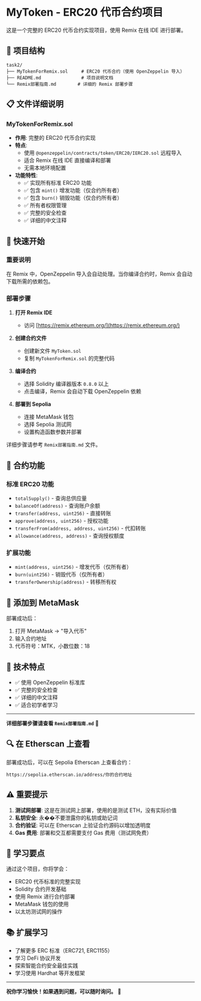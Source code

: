 # MyToken - ERC20 代币合约项目

这是一个完整的 ERC20 代币合约实现项目，使用 Remix 在线 IDE 进行部署。

## 📁 项目结构

```
task2/
├── MyTokenForRemix.sol     # ERC20 代币合约（使用 OpenZeppelin 导入）
├── README.md               # 项目说明文档
└── Remix部署指南.md        # 详细的 Remix 部署步骤
```

## 📋 文件详细说明

### MyTokenForRemix.sol
- **作用**: 完整的 ERC20 代币合约实现
- **特点**: 
  - 使用 `@openzeppelin/contracts/token/ERC20/IERC20.sol` 远程导入
  - 适合 Remix 在线 IDE 直接编译和部署
  - 无需本地环境配置
- **功能特性**:
  - ✅ 实现所有标准 ERC20 功能
  - ✅ 包含 `mint()` 增发功能（仅合约所有者）
  - ✅ 包含 `burn()` 销毁功能（仅合约所有者）
  - ✅ 所有者权限管理
  - ✅ 完整的安全检查
  - ✅ 详细的中文注释

## 🚀 快速开始

### 重要说明
在 Remix 中，OpenZeppelin 导入会自动处理。当你编译合约时，Remix 会自动下载所需的依赖包。

### 部署步骤

1. **打开 Remix IDE**
   - 访问 [https://remix.ethereum.org/](https://remix.ethereum.org/)

2. **创建合约文件**
   - 创建新文件 `MyToken.sol`
   - 复制 `MyTokenForRemix.sol` 的完整代码

3. **编译合约**
   - 选择 Solidity 编译器版本 `0.8.0` 以上
   - 点击编译，Remix 会自动下载 OpenZeppelin 依赖

4. **部署到 Sepolia**
   - 连接 MetaMask 钱包
   - 选择 Sepolia 测试网
   - 设置构造函数参数并部署

详细步骤请参考 `Remix部署指南.md` 文件。

## 🔧 合约功能

### 标准 ERC20 功能
- `totalSupply()` - 查询总供应量
- `balanceOf(address)` - 查询账户余额
- `transfer(address, uint256)` - 直接转账
- `approve(address, uint256)` - 授权功能
- `transferFrom(address, address, uint256)` - 代扣转账
- `allowance(address, address)` - 查询授权额度

### 扩展功能
- `mint(address, uint256)` - 增发代币（仅所有者）
- `burn(uint256)` - 销毁代币（仅所有者）
- `transferOwnership(address)` - 转移所有权

## 📱 添加到 MetaMask

部署成功后：
1. 打开 MetaMask → "导入代币"
2. 输入合约地址
3. 代币符号：MTK，小数位数：18

## 🎯 技术特点

- ✅ 使用 OpenZeppelin 标准库
- ✅ 完整的安全检查
- ✅ 详细的中文注释
- ✅ 适合初学者学习

---

**详细部署步骤请查看 `Remix部署指南.md`** 🚀

## 🔍 在 Etherscan 上查看

部署成功后，可以在 Sepolia Etherscan 上查看合约：
```
https://sepolia.etherscan.io/address/你的合约地址
```

## ⚠️ 重要提示

1. **测试网部署**: 这是在测试网上部署，使用的是测试 ETH，没有实际价值
2. **私钥安全**: 永��不要泄露你的私钥或助记词
3. **合约验证**: 可以在 Etherscan 上验证合约源码以增加透明度
4. **Gas 费用**: 部署和交互都需要支付 Gas 费用（测试网免费）

## 🎯 学习要点

通过这个项目，你将学会：
- ERC20 代币标准的完整实现
- Solidity 合约开发基础
- 使用 Remix 进行合约部署
- MetaMask 钱包的使用
- 以太坊测试网的操作

## 📚 扩展学习

- 了解更多 ERC 标准（ERC721, ERC1155）
- 学习 DeFi 协议开发
- 探索智能合约安全最佳实践
- 学习使用 Hardhat 等开发框架

---

**祝你学习愉快！如果遇到问题，可以随时询问。** 🚀
